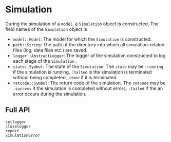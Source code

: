 # Simulation 

During the simulation of a `model`, a `Simulation` object is constructed. The field names of the `Simulation` object is 
* `model::Model`: The model for which the `Simulation` is constructed. 
* `path::String`: The path of the directory into which all simulation-related files (log, data files etc.) are saved.
* `logger::AbstractLogger`: The logger of the simulation constructed to log each stage of the `Simulation` . 
* `state::Symbol`: The state of the `Simulation`. The `state` may be `:running` if the simulation is running, `:halted` is the simulation is terminated without being completed, `:done` if it is terminated.
* `retcode::Symbol`: The return code of the simulation. The `retcode` may be `:success` if the simulation is completed without errors, `:failed` if the an error occurs during the simulation. 

## Full API
```@docs
setlogger
closelogger
report
SimulationError
```
